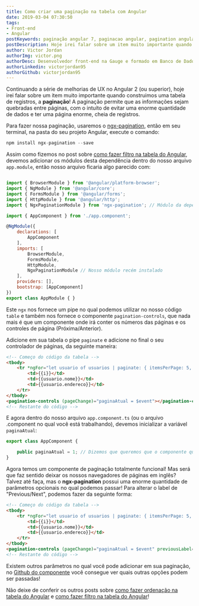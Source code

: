 ```yaml
---
title: Como criar uma paginação na tabela com Angular
date: 2019-03-04 07:30:50
tags: 
- Front-end
- Angular
postKeywords: paginação angular 7, paginacao angular, pagination angular table, table pagination, tabela paginacao, angular tabela paginacao, paginacao, angular, tabela, ngx-pagination
postDescription: Hoje irei falar sobre um item muito importante quando construimos uma tabela de registros, a paginação! A paginação permite que as informações sejam quebradas entre páginas, com o intuíto de evitar uma enorme quantidade de dados e ter uma página enorme, cheia de registros. Para isto, usaremos o ngx-pagination.
author: Victor Jordan
authorImg: victor.png
authorDesc: Desenvolvedor front-end na Gauge e formado em Banco de Dados pela Fatec, apaixonado por usabilidade, performance e UX!
authorLinkedin: victorjordan95
authorGithub: victorjordan95
---
```


Continuando a série de melhorias de UX no Angular 2 (ou superior), hoje irei falar sobre um item muito importante quando construimos uma tabela de registros, a **paginação**! 
A paginação permite que as informações sejam quebradas entre páginas, com o intuíto de evitar uma enorme quantidade de dados e ter uma página enorme, cheia de registros.

Para fazer nossa paginação, usaremos o [ngx-pagination](https://github.com/michaelbromley/ngx-pagination), então em seu terminal, na pasta do seu projeto Angular, execute o comando: 

```javascript
npm install ngx-pagination --save
```

<!-- more -->

Assim como fizemos no post sobre [como fazer filtro na tabela do Angular](https://backefront.com.br/filtro-tabela-angular/), devemos adicionar os módulos desta dependência dentro do nosso arquivo `app.module`, então nosso arquivo ficaria algo parecido com:

```javascript

import { BrowserModule } from '@angular/platform-browser';
import { NgModule } from '@angular/core';
import { FormsModule } from '@angular/forms';
import { HttpModule } from '@angular/http';
import { NgxPaginationModule } from 'ngx-pagination'; // Módulo da dependência de paginação

import { AppComponent } from './app.component';

@NgModule({
    declarations: [
        AppComponent
    ],
    imports: [
        BrowserModule,
        FormsModule,
        HttpModule,
        NgxPaginationModule // Nosso módulo recém instalado
    ],
    providers: [],
    bootstrap: [AppComponent]
})
export class AppModule { }

```

Este `ngx` nos fornece um pipe no qual podemos utilizar no nosso código `table` e também nos fornece o componente `pagination-controls`, que nada mais é que um componente onde irá conter os números das páginas e os controles de página (Próxima/Anterior).

Adicione em sua tabela o pipe `paginate` e adicione no final o seu controlador de páginas, da seguinte maneira: 

```html
<!-- Começo do código da tabela -->
<tbody>
    <tr *ngFor="let usuario of usuarios | paginate: { itemsPerPage: 5, currentPage: paginaAtual }; let i = index">
        <td>{{i}}</td>
        <td>{{usuario.nome}}</td>
        <td>{{usuario.endereco}}</td>
    </tr>
</tbody>
<pagination-controls (pageChange)="paginaAtual = $event"></pagination-controls>
<!-- Restante do código -->
```

E agora dentro do nosso arquivo `app.component.ts` (ou o arquivo .component no qual você está trabalhando), devemos inicializar a variável `paginaAtual`:

```javascript
export class AppComponent {

    public paginaAtual = 1; // Dizemos que queremos que o componente quando carregar, inicialize na página 1.
}
```

Agora temos um componente de paginação totalmente funcional! Mas será que faz sentido deixar os nossos navegadores de páginas em inglês? Talvez até faça, mas o **ngx-pagination** possui uma enorme quantidade de parâmetros opcionais no qual podemos passar! Para alterar o label de "Previous/Next", podemos fazer da seguinte forma:

```html
<!-- Começo do código da tabela -->
<tbody>
    <tr *ngFor="let usuario of usuarios | paginate: { itemsPerPage: 5, currentPage: paginaAtual }; let i = index">
        <td>{{i}}</td>
        <td>{{usuario.nome}}</td>
        <td>{{usuario.endereco}}</td>
    </tr>
</tbody>
<pagination-controls (pageChange)="paginaAtual = $event" previousLabel="Anterior" nextLabel="Próximo"></pagination-controls>
<!-- Restante do código -->
```

Existem outros parâmetros no qual você pode adicionar em sua paginação, no [Github do componente](https://github.com/michaelbromley/ngx-pagination) você consegue ver quais outras opções podem ser passadas!

Não deixe de conferir os outros posts sobre [como fazer ordenação na tabela do Angular](https://backefront.com.br/ordenacao-tabela-angular/) e [como fazer filtro na tabela do Angular](https://backefront.com.br/filtro-tabela-angular/)!
